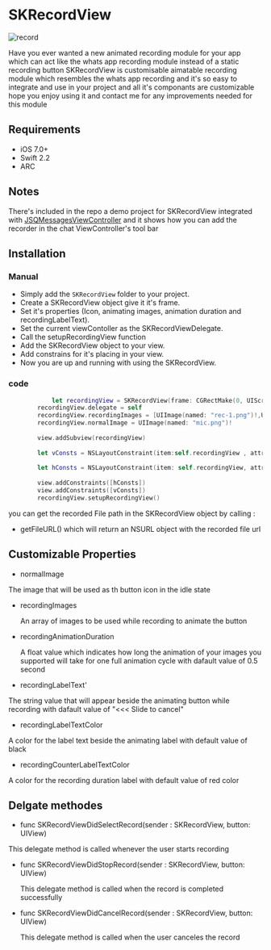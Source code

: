 # SKRecordView
![record](https://cloud.githubusercontent.com/assets/5552822/19554843/b3d37916-96ba-11e6-8330-53fd63bdb6b0.gif)

Have you ever wanted a new animated recording module for your app which can act like the whats app recording module instead of a static recording button SKRecordView is customisable aimatable recording module which resembles the whats app recording and it's so easy to integrate and use in your project and all it's componants are customizable hope you enjoy using it and contact me for any improvements needed for this module

## Requirements

- iOS 7.0+
- Swift 2.2
- ARC


## Notes

There's included in the repo a demo project for SKRecordView integrated with [JSQMessagesViewController](https://github.com/jessesquires/JSQMessagesViewController) and it shows how you can add the recorder in the chat ViewController's tool bar

## Installation

### Manual
- Simply add the `SKRecordView` folder to your project.
- Create a SKRecordView object give it it's frame.
- Set it's properties (Icon, animating images, animation duration and recordingLabelText).
- Set the current viewContoller as the SKRecordViewDelegate.
- Call the setupRecordingView function
- Add the SKRecordView object to your view.
- Add constrains for it's placing in your view.
- Now you are up and running with using the SKRecordView.


### code

```swift
  		    let recordingView = SKRecordView(frame: CGRectMake(0, UIScreen.mainScreen().bounds.height-100 , UIScreen.mainScreen().bounds.width , 100))
        recordingView.delegate = self
        recordingView.recordingImages = [UIImage(named: "rec-1.png")!,UIImage(named: "rec-2.png")!,UIImage(named: "rec-3.png")!,UIImage(named: "rec-4.png")!,UIImage(named: "rec-5.png")!,UIImage(named: "rec-6.png")!]
        recordingView.normalImage = UIImage(named: "mic.png")!
        
        view.addSubview(recordingView)
        
        let vConsts = NSLayoutConstraint(item:self.recordingView , attribute: .Bottom, relatedBy: .Equal, toItem: self.view, attribute: .Bottom, multiplier: 1.0, constant: 0)
        
        let hConsts = NSLayoutConstraint(item: self.recordingView, attribute: .Trailing, relatedBy: .Equal, toItem: self.view, attribute: .Trailing, multiplier: 1.0, constant: -10)
        
        view.addConstraints([hConsts])
        view.addConstraints([vConsts])
        recordingView.setupRecordingView()

```

you can get the recorded File path in the SKRecordView object by calling :
- getFileURL()
 which will return an NSURL object with the recorded file url 


## Customizable Properties

- normalImage

 The image that will be used as th button icon in the idle state

- recordingImages

  An array of images to be used while recording to animate the button
 
- recordingAnimationDuration

  A float value which indicates how long the animation of your images you supported will take for one full animation cycle with dafault value of 0.5 second
 
- recordingLabelText'

 The string value that will appear beside the animating button while recording with dafault value of "<<< Slide to cancel"
 
- recordingLabelTextColor

 A color for the label text beside the animating label with default value of black
 
- recordingCounterLabelTextColor

 A color for the recording duration label with default value of red color
 
 ## Delgate methodes
 
- func SKRecordViewDidSelectRecord(sender : SKRecordView, button: UIView)

 This delegate method is called whenever the user starts recording 
- func SKRecordViewDidStopRecord(sender : SKRecordView, button: UIView)
  
  This delegate method is called when the record is completed successfully
  
- func SKRecordViewDidCancelRecord(sender : SKRecordView, button: UIView)

  This delegate method is called when the user canceles the record


